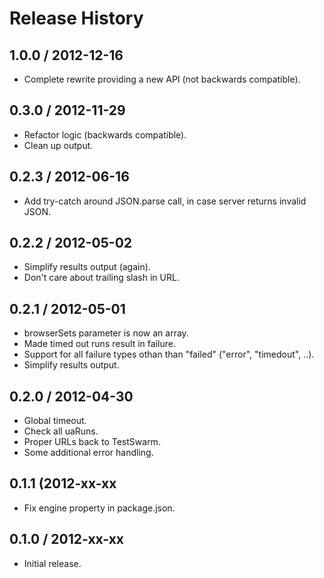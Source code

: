 # Release History

## 1.0.0 / 2012-12-16

* Complete rewrite providing a new API (not backwards compatible).

## 0.3.0 / 2012-11-29

* Refactor logic (backwards compatible).
* Clean up output.

## 0.2.3 / 2012-06-16

* Add try-catch around JSON.parse call, in case server returns invalid JSON.

## 0.2.2 / 2012-05-02

* Simplify results output (again).
* Don't care about trailing slash in URL.

## 0.2.1 / 2012-05-01

* browserSets parameter is now an array.
* Made timed out runs result in failure.
* Support for all failure types othan than "failed" ("error", "timedout", ..).
* Simplify results output.

## 0.2.0 / 2012-04-30

* Global timeout.
* Check all uaRuns.
* Proper URLs back to TestSwarm.
* Some additional error handling.

## 0.1.1 (2012-xx-xx

* Fix engine property in package.json.

## 0.1.0 / 2012-xx-xx

* Initial release.
